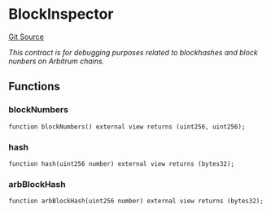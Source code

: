 # BlockInspector
[Git Source](https://github.com//PermissionlessGames/degen-casino/blob/5b3f6eb76c1e4fe356f64ba26f9e9f5dfc4b0f60/src/BlockInspector.sol)

*This contract is for debugging purposes related to blockhashes and block nunbers on Arbitrum chains.*


## Functions
### blockNumbers


```solidity
function blockNumbers() external view returns (uint256, uint256);
```

### hash


```solidity
function hash(uint256 number) external view returns (bytes32);
```

### arbBlockHash


```solidity
function arbBlockHash(uint256 number) external view returns (bytes32);
```

